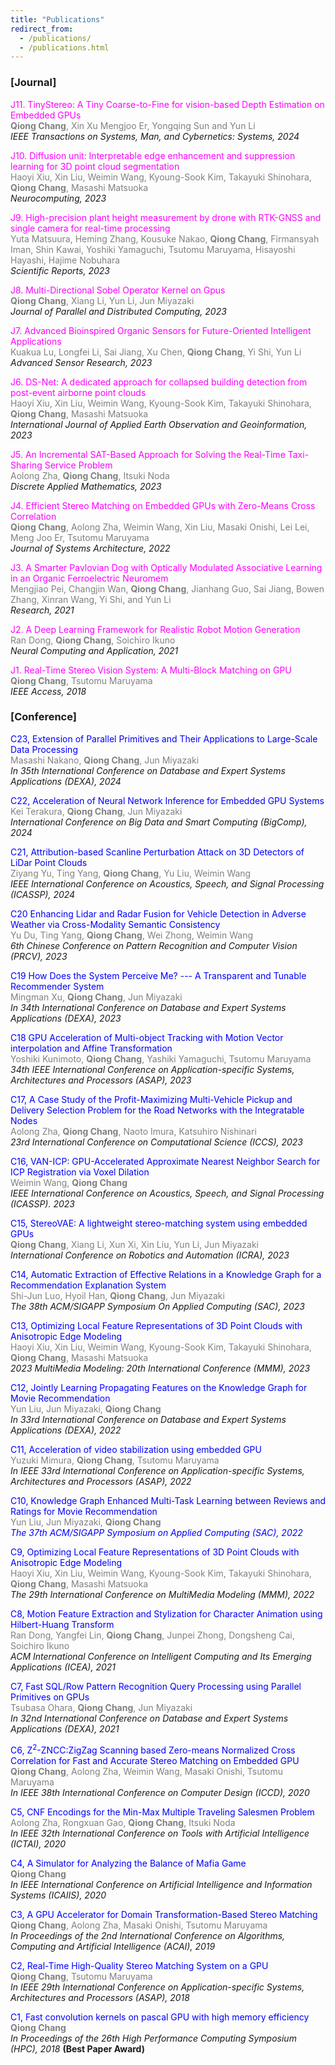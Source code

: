 ```yaml
---
title: "Publications"
redirect_from: 
  - /publications/
  - /publications.html
---
```

### [Journal]
<span style="color:Magenta">J11. TinyStereo: A Tiny Coarse-to-Fine for vision-based Depth Estimation on Embedded GPUs</span><br />
<span style="color:gray">**Qiong Chang**, Xin Xu Mengjoo Er, Yongqing Sun and Yun Li</span><br />
_IEEE Transactions on Systems, Man, and Cybernetics: Systems, 2024_

<span style="color:Magenta">J10. Diffusion unit: Interpretable edge enhancement and suppression learning for 3D point cloud segmentation</span><br />
<span style="color:gray">Haoyi Xiu, Xin Liu, Weimin Wang, Kyoung-Sook Kim, Takayuki Shinohara, **Qiong Chang**, Masashi Matsuoka</span><br />
_Neurocomputing, 2023_

<span style="color:Magenta">J9. High-precision plant height measurement by drone with RTK-GNSS and single camera for real-time processing</span><br />
<span style="color:gray">Yuta Matsuura, Heming Zhang, Kousuke Nakao, **Qiong Chang**, Firmansyah Iman, Shin Kawai, Yoshiki Yamaguchi, Tsutomu Maruyama, Hisayoshi Hayashi, Hajime Nobuhara</span><br />
_Scientific Reports, 2023_

<span style="color:Magenta">J8. Multi-Directional Sobel Operator Kernel on Gpus</span><br />
<span style="color:gray">**Qiong Chang**, Xiang Li, Yun Li, Jun Miyazaki</span><br />
_Journal of Parallel and Distributed Computing, 2023_

<span style="color:Magenta">J7. Advanced Bioinspired Organic Sensors for Future-Oriented Intelligent Applications</span><br />
<span style="color:gray">Kuakua Lu, Longfei Li, Sai Jiang, Xu Chen, **Qiong Chang**, Yi Shi, Yun Li</span><br />
_Advanced Sensor Research, 2023_

<span style="color:Magenta">J6. DS-Net: A dedicated approach for collapsed building detection from post-event airborne point clouds</span><br />
<span style="color:gray">Haoyi Xiu, Xin Liu, Weimin Wang, Kyoung-Sook Kim, Takayuki Shinohara, **Qiong Chang**, Masashi Matsuoka</span><br />
_International Journal of Applied Earth Observation and Geoinformation, 2023_

<span style="color:Magenta">J5. An Incremental SAT-Based Approach for Solving the Real-Time Taxi-Sharing Service Problem</span><br />
<span style="color:gray">Aolong Zha, **Qiong Chang**, Itsuki Noda</span><br />
_Discrete Applied Mathematics, 2023_

<span style="color:Magenta">J4. Efficient Stereo Matching on Embedded GPUs with Zero-Means Cross Correlation </span><br />
<span style="color:gray">**Qiong Chang**, Aolong Zha, Weimin Wang, Xin Liu, Masaki Onishi, Lei Lei, Meng Joo Er, Tsutomu Maruyama</span><br />
_Journal of Systems Architecture, 2022_

<span style="color:Magenta">J3. A Smarter Pavlovian Dog with Optically Modulated Associative Learning in an Organic Ferroelectric Neuromem</span><br />
<span style="color:gray">Mengjiao Pei, Changjin Wan, **Qiong Chang**, Jianhang Guo, Sai Jiang, Bowen Zhang, Xinran Wang, Yi Shi, and Yun Li</span><br /> 
_Research, 2021_

<span style="color:Magenta">J2. A Deep Learning Framework for Realistic Robot Motion Generation</span><br />
<span style="color:gray">Ran Dong, **Qiong Chang**, Soichiro Ikuno</span><br />
_Neural Computing and Application, 2021_


<span style="color:Magenta">J1. Real-Time Stereo Vision System: A Multi-Block Matching on GPU</span><br />
<span style="color:gray">**Qiong Chang**, Tsutomu Maruyama</span><br /> 
_IEEE Access, 2018_

### [Conference]
<span style="color:Blue">C23, Extension of Parallel Primitives and Their Applications to Large-Scale Data
Processing</span><br />
<span style="color:gray">Masashi Nakano, **Qiong Chang**, Jun Miyazaki</span><br />
_In 35th International Conference on Database and Expert Systems Applications (DEXA), 2024_

<span style="color:Blue">C22, Acceleration of Neural Network Inference for Embedded GPU Systems</span><br />
 <span style="color:gray">Kei Terakura, **Qiong Chang**, Jun Miyazaki</span><br />
_International Conference on Big Data and Smart Computing (BigComp), 2024_

<span style="color:Blue">C21, Attribution-based Scanline Perturbation Attack on 3D Detectors of LiDar Point Clouds</span><br />
<span style="color:gray">Ziyang Yu, Ting Yang, **Qiong Chang**, Yu Liu, Weimin Wang</span><br />
_IEEE International Conference on Acoustics, Speech, and Signal Processing (ICASSP), 2024_

<span style="color:Blue">C20 Enhancing Lidar and Radar Fusion for Vehicle Detection in Adverse Weather via Cross-Modality Semantic Consistency</span><br />
<span style="color:gray">Yu Du, Ting Yang, **Qiong Chang**, Wei Zhong, Weimin Wang</span><br />
_6th Chinese Conference on Pattern Recognition and Computer Vision (PRCV), 2023_

<span style="color:Blue">C19 How Does the System Perceive Me? --- A Transparent and Tunable Recommender System</span><br />
<span style="color:gray">Mingman Xu, **Qiong Chang**, Jun Miyazaki</span><br />
_In 34th International Conference on Database and Expert Systems Applications (DEXA), 2023_

<span style="color:Blue">C18 GPU Acceleration of Multi-object Tracking with Motion Vector interpolation and Affine Transformation</span><br />
<span style="color:gray">Yoshiki Kunimoto, **Qiong Chang**, Yashiki Yamaguchi, Tsutomu Maruyama</span><br />
_34th IEEE International Conference on Application-specific Systems, Architectures and Processors (ASAP), 2023_

<span style="color:Blue">C17, A Case Study of the Profit-Maximizing Multi-Vehicle Pickup and Delivery Selection Problem for the Road Networks with the Integratable Nodes</span><br />
<span style="color:gray">Aolong Zha, **Qiong Chang**, Naoto Imura, Katsuhiro Nishinari</span><br />
_23rd International Conference on Computational Science (ICCS), 2023_

<span style="color:Blue">C16, VAN-ICP: GPU-Accelerated Approximate Nearest Neighbor Search for ICP Registration via Voxel Dilation</span><br />
<span style="color:gray">Weimin Wang, **Qiong Chang**</span><br />
_IEEE International Conference on Acoustics, Speech, and Signal Processing (ICASSP). 2023_

<span style="color:Blue">C15, StereoVAE: A lightweight stereo-matching system using embedded GPUs</span><br />
<span style="color:gray">**Qiong Chang**, Xiang Li, Xun Xi, Xin Liu, Yun Li, Jun Miyazaki</span><br />
_International Conference on Robotics and Automation (ICRA), 2023_

<span style="color:Blue">C14, Automatic Extraction of Effective Relations in a Knowledge Graph for a Recommendation Explanation System</span><br />
<span style="color:gray">Shi-Jun Luo, Hyoil Han, **Qiong Chang**, Jun Miyazaki</span><br />
_The 38th ACM/SIGAPP Symposium On Applied Computing (SAC), 2023_

<span style="color:Blue">C13, Optimizing Local Feature Representations of 3D Point Clouds with Anisotropic Edge Modeling</span><br />
<span style="color:gray">Haoyi Xiu, Xin Liu, Weimin Wang, Kyoung-Sook Kim, Takayuki Shinohara, **Qiong Chang**, Masashi Matsuoka</span><br />
_2023 MultiMedia Modeling: 20th International Conference (MMM), 2023_

<span style="color:Blue">C12, Jointly Learning Propagating Features on the Knowledge Graph for Movie Recommendation</span><br />
<span style="color:gray">Yun Liu, Jun Miyazaki, **Qiong Chang**</span><br />
_In 33rd International Conference on Database and Expert Systems Applications (DEXA), 2022_

<span style="color:Blue">C11, Acceleration of video stabilization using embedded GPU</span><br />
<span style="color:gray">Yuzuki Mimura, **Qiong Chang**, Tsutomu Maruyama</span><br />
_In IEEE 33rd International Conference on Application-specific Systems, Architectures and Processors (ASAP), 2022_

<span style="color:Blue">C10, Knowledge Graph Enhanced Multi-Task Learning between Reviews and Ratings for Movie Recommendation<br />
<span style="color:gray">Yun Liu, Jun Miyazaki, **Qiong Chang**</span><br />
_The 37th ACM/SIGAPP Symposium on Applied Computing (SAC), 2022_

<span style="color:Blue">C9, Optimizing Local Feature Representations of 3D Point Clouds with Anisotropic Edge Modeling</span><br />
<span style="color:gray">Haoyi Xiu, Xin Liu, Weimin Wang, Kyoung-Sook Kim, Takayuki Shinohara, **Qiong Chang**, Masashi Matsuoka</span><br />
_The 29th International Conference on MultiMedia Modeling (MMM), 2022_

<span style="color:Blue">C8, Motion Feature Extraction and Stylization for Character Animation using Hilbert-Huang Transform</span><br />
<span style="color:gray">Ran Dong, Yangfei Lin, **Qiong Chang**, Junpei Zhong, Dongsheng Cai, Soichiro Ikuno</span><br />
_ACM International Conference on Intelligent Computing and Its Emerging Applications (ICEA), 2021_

<span style="color:Blue">C7, Fast SQL/Row Pattern Recognition Query Processing using Parallel Primitives on GPUs</span><br /> 
<span style="color:gray">Tsubasa Ohara, **Qiong Chang**, Jun Miyazaki</span><br /> 
_In 32nd International Conference on Database and Expert Systems Applications (DEXA), 2021_

<span style="color:Blue">C6, Z<sup>2</sup>-ZNCC:ZigZag Scanning based Zero-means Normalized Cross Correlation for Fast and Accurate Stereo Matching on Embedded GPU</span><br />
<span style="color:gray">**Qiong Chang**, Aolong Zha, Weimin Wang, Masaki Onishi, Tsutomu Maruyama</span><br /> 
_In IEEE 38th International Conference on Computer Design (ICCD), 2020_

<span style="color:Blue">C5, CNF Encodings for the Min-Max Multiple Traveling Salesmen Problem</span><br />
<span style="color:gray">Aolong Zha, Rongxuan Gao, **Qiong Chang**, Itsuki Noda</span><br /> 
_In IEEE 32th International Conference on Tools with Artificial Intelligence (ICTAI), 2020_

<span style="color:Blue">C4, A Simulator for Analyzing the Balance of Mafia Game</span><br />
<span style="color:gray">**Qiong Chang**</span><br /> 
_In IEEE International Conference on Artificial Intelligence and Information Systems (ICAIIS), 2020_

<span style="color:Blue">C3, A GPU Accelerator for Domain Transformation-Based Stereo Matching</span><br />
<span style="color:gray">**Qiong Chang**, Aolong Zha, Masaki Onishi, Tsutomu Maruyama</span><br /> 
_In Proceedings of the 2nd International Conference on Algorithms, Computing and Artificial Intelligence (ACAI), 2019_

<span style="color:Blue">C2, Real-Time High-Quality Stereo Matching System on a GPU</span><br />
<span style="color:gray">**Qiong Chang**, Tsutomu Maruyama</span><br /> 
_In IEEE 29th International Conference on Application-specific Systems, Architectures and Processors (ASAP), 2018_

<span style="color:Blue">C1, Fast convolution kernels on pascal GPU with high memory efficiency</span><br />
<span style="color:gray">**Qiong Chang**</span><br /> 
_In Proceedings of the 26th High Performance Computing Symposium (HPC), 2018_ **(Best Paper Award)**


